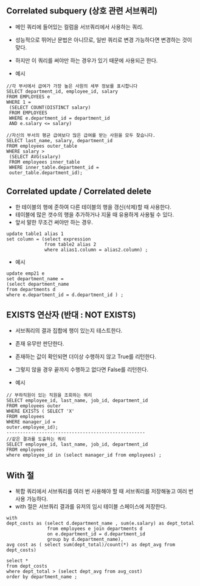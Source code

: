 ## Correlated subquery (상호 관련 서브쿼리)
- 메인 쿼리에 들어있는 컬럼을 서브쿼리에서 사용하는 쿼리. 
- 성능적으로 뛰어난 문법은 아니므로, 일반 쿼리로 변경 가능하다면 변경하는 것이 맞다. 

- 하지만 이 쿼리를 써야만 하는 경우가 있기 때문에 사용되곤 한다.

- 예시
```
//각 부서에서 급여가 가장 높은 사원의 세부 정보를 표시합니다
SELECT department_id, employee_id, salary
FROM EMPLOYEES e
WHERE 1 =
 (SELECT COUNT(DISTINCT salary)
 FROM EMPLOYEES
 WHERE e.department_id = department_id
 AND e.salary <= salary)
```

```
//자신의 부서의 평균 급여보다 많은 급여를 받는 사원을 모두 찾습니다.
SELECT last_name, salary, department_id
FROM employees outer_table
WHERE salary >
 (SELECT AVG(salary)
 FROM employees inner_table
 WHERE inner_table.department_id =
 outer_table.department_id);
```


## Correlated update / Correlated delete
- 한 테이블의 행에 준하여 다른 테이블의 행을 갱신(삭제)할 때 사용한다. 
- 테이블에 많은 갯수의 행을 추가하거나 지울 때 유용하게 사용될 수 있다. 
- 앞서 말한 무조건 써야만 하는 경우. 
```
update table1 alias 1
set column = (select expression
              from table2 alias 2
              where alias1.column = alias2.column) ; 
```
- 예시
```
update emp21 e 
set department_name = 
(select department_name 
from departments d
where e.department_id = d.department_id ) ; 
```


## EXISTS 연산자 (반대 : NOT EXISTS) 
- 서브쿼리의 결과 집합에 행이 있는지 테스트한다. 
- 존재 유무만 판단한다. 
- 존재하는 값이 확인되면 더이상 수행하지 않고 True를 리턴한다. 
- 그렇지 않을 경우 끝까지 수행하고 없다면 False를 리턴한다. 

- 예시
 ```
 // 부하직원이 있는 직원을 조회하는 쿼리 
 SELECT employee_id, last_name, job_id, department_id
FROM employees outer
WHERE EXISTS ( SELECT 'X'
 FROM employees
 WHERE manager_id =
 outer.employee_id);
 ---------------------------------------------------
 //같은 결과를 도출하는 쿼리
SELECT employee_id, last_name, job_id, department_id
FROM employees  
where employee_id in (select manager_id from employees) ; 
```


## With 절
- 복합 쿼리에서 서브쿼리를 여러 번 사용해야 할 때 서브쿼리를 저장해놓고 여러 번 사용 가능하다. 
- with 절은 서브쿼리 결과를 유저의 임시 테이블 스페이스에 저장한다. 

```
with 
dept_costs as (select d.department_name , sum(e.salary) as dept_total 
               from employees e join departments d 
               on e.department_id = d.department_id
               group by d.department_name), 
avg cost as ( select sum(dept_total)/count(*) as dept_avg from dept_costs)

select * 
from dept_costs 
where dept_total > (select dept_avg from avg_cost)
order by department_name ; 
```
